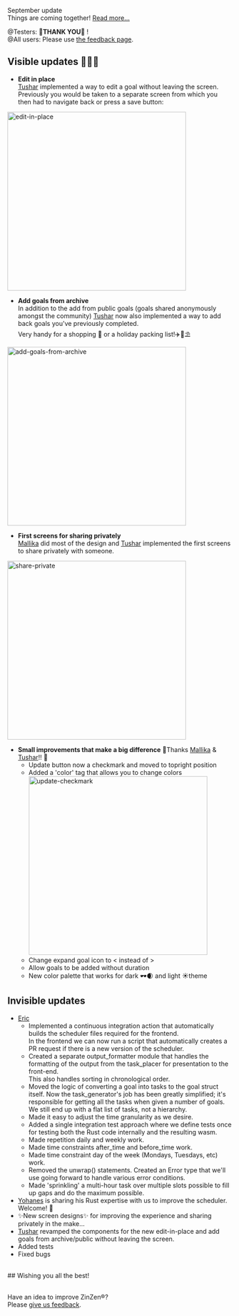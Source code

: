 September update  
Things are coming together!
[Read more...](https://blog.zinzen.me/2022/10/07/App-update.html)   

@Testers: 🙏**THANK YOU**🙏 !  
@All users: Please use [the feedback page](https://zinzen.me/Home/ZinZen/Feedback).

## Visible updates 🎁🎁🎁
- **Edit in place**  
[Tushar](https://github.com/Tushar-4781) implemented a way to edit a goal without leaving the screen.  
Previously you would be taken to a separate screen from which you then had to navigate back or press a save button:  
<img src="/img/edit_in_place.gif" alt="edit-in-place" width="400"/>  

- **Add goals from archive**  
In addition to the add from public goals (goals shared anonymously amongst the community) [Tushar](https://github.com/Tushar-4781) now also implemented a way to add back goals you've previously completed.  
Very handy for a shopping 🛒 or a holiday packing list!✈️🌴⛱️   
<img src="/img/add_goals_from_archive.gif" alt="add-goals-from-archive" width="400"/>  

- **First screens for sharing privately**  
[Mallika](https://github.com/mallikarai05) did most of the design and [Tushar](https://github.com/Tushar-4781) implemented the first screens to share privately with someone.  
<img src="/img/share_private.gif" alt="share-private" width="400"/>  

- **Small improvements that make a big difference**
🙏Thanks [Mallika](https://github.com/mallikarai05) & [Tushar](https://github.com/Tushar-4781)!! 🙏
  - Update button now a checkmark and moved to topright position
  - Added a 'color' tag that allows you to change colors  
    <img src="/img/update_checkmark.PNG" alt="update-checkmark" width="400"/>  
  - Change expand goal icon to < instead of >
  - Allow goals to be added without duration
  - New color palette that works for dark 🕶️🌒 and light ☀️theme

## Invisible updates
- [Eric](https://github.com/egithinji) 
  - Implemented a continuous integration action that automatically builds the scheduler files required for the frontend.  
  In the frontend we can now run a script that automatically creates a PR request if there is a new version of the scheduler.
  - Created a separate output_formatter module that handles the formatting of the output from the task_placer for presentation to the front-end.  
  This also handles sorting in chronological order.
  - Moved the logic of converting a goal into tasks to the goal struct itself. Now the task_generator's job has been greatly simplified; it's responsible for getting all the tasks when given a number of goals. We still end up with a flat list of tasks, not a hierarchy.
  - Made it easy to adjust the time granularity as we desire.
  - Added a single integration test approach where we define tests once for testing both the Rust code internally and the resulting wasm.
  - Made repetition daily and weekly work.
  - Made time constraints after_time and before_time work.
  - Made time constraint day of the week (Mondays, Tuesdays, etc) work.
  - Removed the unwrap() statements. Created an Error type that we'll use going forward to handle various error conditions.
  - Made 'sprinkling' a multi-hour task over multiple slots possible to fill up gaps and do the maximum possible.
- [Yohanes](https://github.com/Y0h4n3s) is sharing his Rust expertise with us to improve the scheduler. Welcome! 👐
- ✨New screen designs✨ for improving the experience and sharing privately in the make...  
- [Tushar](https://github.com/Tushar-4781) revamped the components for the new edit-in-place and add goals from archive/public without leaving the screen.
- Added tests  
- Fixed bugs  
<br />  
## Wishing you all the best!
<br />
<br />

Have an idea to improve ZinZen®?  
Please [give us feedback](https://zinzen.me/Home/ZinZen/Feedback).

